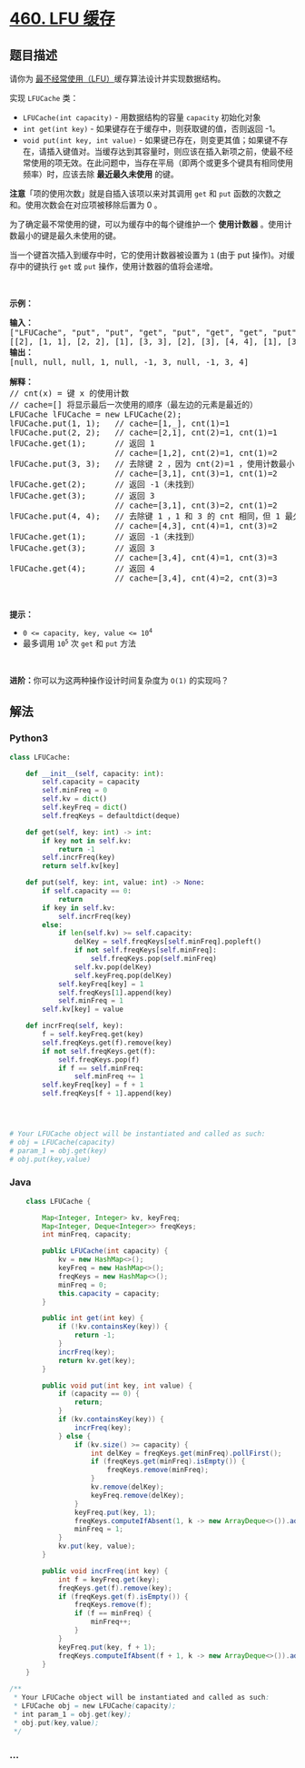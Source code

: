 # [460. LFU 缓存](https://leetcode-cn.com/problems/lfu-cache)



## 题目描述

<!-- 这里写题目描述 -->

<p>请你为 <a href="https://baike.baidu.com/item/%E7%BC%93%E5%AD%98%E7%AE%97%E6%B3%95">最不经常使用（LFU）</a>缓存算法设计并实现数据结构。</p>

<p>实现 <code>LFUCache</code> 类：</p>

<ul>
	<li><code>LFUCache(int capacity)</code> - 用数据结构的容量 <code>capacity</code> 初始化对象</li>
	<li><code>int get(int key)</code> - 如果键存在于缓存中，则获取键的值，否则返回 -1。</li>
	<li><code>void put(int key, int value)</code> - 如果键已存在，则变更其值；如果键不存在，请插入键值对。当缓存达到其容量时，则应该在插入新项之前，使最不经常使用的项无效。在此问题中，当存在平局（即两个或更多个键具有相同使用频率）时，应该去除 <strong>最近最久未使用</strong> 的键。</li>
</ul>

<p><strong>注意</strong>「项的使用次数」就是自插入该项以来对其调用 <code>get</code> 和 <code>put</code> 函数的次数之和。使用次数会在对应项被移除后置为 0 。</p>

<p>为了确定最不常使用的键，可以为缓存中的每个键维护一个 <strong>使用计数器</strong> 。使用计数最小的键是最久未使用的键。</p>

<p>当一个键首次插入到缓存中时，它的使用计数器被设置为 <code>1</code> (由于 put 操作)。对缓存中的键执行 <code>get</code> 或 <code>put</code> 操作，使用计数器的值将会递增。</p>

<p> </p>

<p><strong>示例：</strong></p>

<pre>
<strong>输入：</strong>
["LFUCache", "put", "put", "get", "put", "get", "get", "put", "get", "get", "get"]
[[2], [1, 1], [2, 2], [1], [3, 3], [2], [3], [4, 4], [1], [3], [4]]
<strong>输出：</strong>
[null, null, null, 1, null, -1, 3, null, -1, 3, 4]

<strong>解释：</strong>
// cnt(x) = 键 x 的使用计数
// cache=[] 将显示最后一次使用的顺序（最左边的元素是最近的）
LFUCache lFUCache = new LFUCache(2);
lFUCache.put(1, 1);   // cache=[1,_], cnt(1)=1
lFUCache.put(2, 2);   // cache=[2,1], cnt(2)=1, cnt(1)=1
lFUCache.get(1);      // 返回 1
                      // cache=[1,2], cnt(2)=1, cnt(1)=2
lFUCache.put(3, 3);   // 去除键 2 ，因为 cnt(2)=1 ，使用计数最小
                      // cache=[3,1], cnt(3)=1, cnt(1)=2
lFUCache.get(2);      // 返回 -1（未找到）
lFUCache.get(3);      // 返回 3
                      // cache=[3,1], cnt(3)=2, cnt(1)=2
lFUCache.put(4, 4);   // 去除键 1 ，1 和 3 的 cnt 相同，但 1 最久未使用
                      // cache=[4,3], cnt(4)=1, cnt(3)=2
lFUCache.get(1);      // 返回 -1（未找到）
lFUCache.get(3);      // 返回 3
                      // cache=[3,4], cnt(4)=1, cnt(3)=3
lFUCache.get(4);      // 返回 4
                      // cache=[3,4], cnt(4)=2, cnt(3)=3</pre>

<p> </p>

<p><strong>提示：</strong></p>

<ul>
	<li><code>0 <= capacity, key, value <= 10<sup>4</sup></code></li>
	<li>最多调用 <code>10<sup>5</sup></code> 次 <code>get</code> 和 <code>put</code> 方法</li>
</ul>

<p> </p>

<p><strong>进阶：</strong>你可以为这两种操作设计时间复杂度为 <code>O(1)</code> 的实现吗？</p>


## 解法

<!-- 这里可写通用的实现逻辑 -->

<!-- tabs:start -->

### **Python3**

<!-- 这里可写当前语言的特殊实现逻辑 -->

```python
class LFUCache:

    def __init__(self, capacity: int):
        self.capacity = capacity
        self.minFreq = 0
        self.kv = dict()
        self.keyFreq = dict()
        self.freqKeys = defaultdict(deque)

    def get(self, key: int) -> int:
        if key not in self.kv:
            return -1
        self.incrFreq(key)
        return self.kv[key]

    def put(self, key: int, value: int) -> None:
        if self.capacity == 0:
            return
        if key in self.kv:
            self.incrFreq(key)
        else:
            if len(self.kv) >= self.capacity:
                delKey = self.freqKeys[self.minFreq].popleft()
                if not self.freqKeys[self.minFreq]:
                    self.freqKeys.pop(self.minFreq)
                self.kv.pop(delKey)
                self.keyFreq.pop(delKey)
            self.keyFreq[key] = 1
            self.freqKeys[1].append(key)
            self.minFreq = 1
        self.kv[key] = value

    def incrFreq(self, key):
        f = self.keyFreq.get(key)
        self.freqKeys.get(f).remove(key)
        if not self.freqKeys.get(f):
            self.freqKeys.pop(f)
            if f == self.minFreq:
                self.minFreq += 1
        self.keyFreq[key] = f + 1
        self.freqKeys[f + 1].append(key)




# Your LFUCache object will be instantiated and called as such:
# obj = LFUCache(capacity)
# param_1 = obj.get(key)
# obj.put(key,value)
```

### **Java**

<!-- 这里可写当前语言的特殊实现逻辑 -->

```java
    class LFUCache {

        Map<Integer, Integer> kv, keyFreq;
        Map<Integer, Deque<Integer>> freqKeys;
        int minFreq, capacity;

        public LFUCache(int capacity) {
            kv = new HashMap<>();
            keyFreq = new HashMap<>();
            freqKeys = new HashMap<>();
            minFreq = 0;
            this.capacity = capacity;
        }

        public int get(int key) {
            if (!kv.containsKey(key)) {
                return -1;
            }
            incrFreq(key);
            return kv.get(key);
        }

        public void put(int key, int value) {
            if (capacity == 0) {
                return;
            }
            if (kv.containsKey(key)) {
                incrFreq(key);
            } else {
                if (kv.size() >= capacity) { 
                    int delKey = freqKeys.get(minFreq).pollFirst();
                    if (freqKeys.get(minFreq).isEmpty()) {
                        freqKeys.remove(minFreq);
                    }
                    kv.remove(delKey);
                    keyFreq.remove(delKey);
                }
                keyFreq.put(key, 1);
                freqKeys.computeIfAbsent(1, k -> new ArrayDeque<>()).addLast(key);
                minFreq = 1;
            }
            kv.put(key, value);
        }

        public void incrFreq(int key) {
            int f = keyFreq.get(key);
            freqKeys.get(f).remove(key);
            if (freqKeys.get(f).isEmpty()) {
                freqKeys.remove(f);
                if (f == minFreq) {
                    minFreq++;
                }  
            }
            keyFreq.put(key, f + 1);
            freqKeys.computeIfAbsent(f + 1, k -> new ArrayDeque<>()).addLast(key);
        }
    }

/**
 * Your LFUCache object will be instantiated and called as such:
 * LFUCache obj = new LFUCache(capacity);
 * int param_1 = obj.get(key);
 * obj.put(key,value);
 */
```

### **...**

```

```

<!-- tabs:end -->
